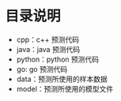 # 目录说明
- cpp：c++ 预测代码
- java：java 预测代码
- python：python 预测代码
- go: go 预测代码
- data：预测所使用的样本数据
- model：预测所使用的模型文件
